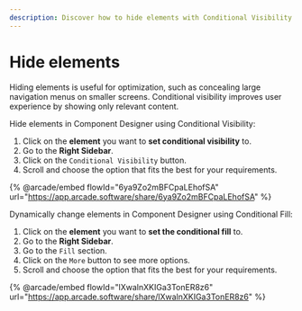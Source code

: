 ```yaml
---
description: Discover how to hide elements with Conditional Visibility
---
```


# Hide elements

Hiding elements is useful for optimization, such as concealing large navigation menus on smaller screens. Conditional visibility improves user experience by showing only relevant content.

Hide elements in Component Designer using Conditional Visibility:

1. Click on the **element** you want to **set conditional visibility** to.
2. Go to the **Right Sidebar**.
3. Click on the `Conditional Visibility` button.
4. Scroll and choose the option that fits the best for your requirements.

{% @arcade/embed flowId="6ya9Zo2mBFCpaLEhofSA" url="https://app.arcade.software/share/6ya9Zo2mBFCpaLEhofSA" %}

Dynamically change elements in Component Designer using Conditional Fill:

1. Click on the **element** you want to **set the conditional fill** to.
2. Go to the **Right Sidebar**.
3. Go to the `Fill` section.
4. Click on the `More` button to see more options.
5. Scroll and choose the option that fits the best for your requirements.

{% @arcade/embed flowId="lXwalnXKIGa3TonER8z6" url="https://app.arcade.software/share/lXwalnXKIGa3TonER8z6" %}



